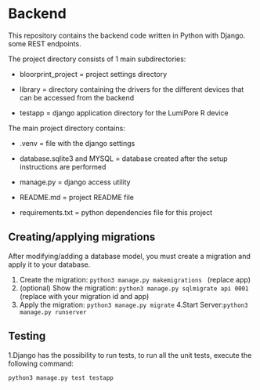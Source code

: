 # Backend

This repository contains the backend code written in Python with Django. some REST endpoints.

The project directory consists of 1 main subdirectories:

* bloorprint_project = project settings directory
* library = directory containing the drivers for the different devices that can be accessed from the backend

* testapp = django application directory for the LumiPore R device

The main project directory contains:

* .venv = file with the django settings

* database.sqlite3 and MYSQL = database created after the setup instructions are performed
* manage.py = django access utility
* README.md = project README file
* requirements.txt = python dependencies file for this project

## Creating/applying migrations

After modifying/adding a database model, you must create a migration and apply it to your database.

1. Create the migration: `python3 manage.py makemigrations ` (replace app)
2. (optional) Show the migration: `python3 manage.py sqlmigrate api 0001` (replace with your migration id and app)
3. Apply the migration: `python3 manage.py migrate`
4.Start Server:`python3 manage.py runserver`

## Testing

1.Django has the possibility to run tests, to run all the unit tests, execute the following command:

```
python3 manage.py test testapp
```